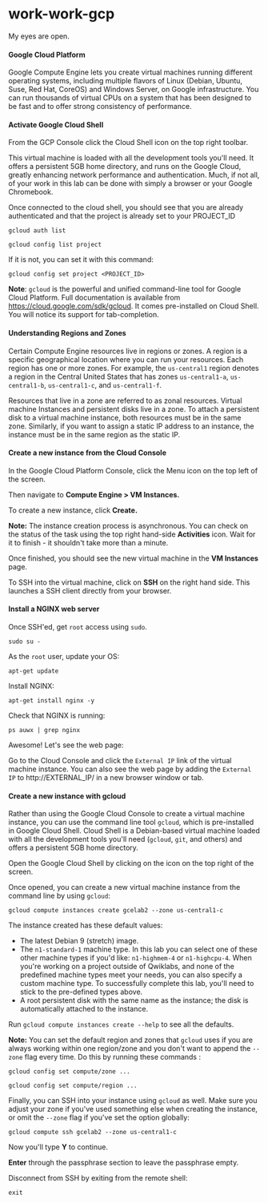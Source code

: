 work-work-gcp
==============

My eyes are open.


#### Google Cloud Platform

Google Compute Engine lets you create virtual machines running different operating systems, including multiple flavors of Linux (Debian, Ubuntu, Suse, Red Hat, CoreOS) and Windows Server, on Google infrastructure. You can run thousands of virtual CPUs on a system that has been designed to be fast and to offer strong consistency of performance.


#### Activate Google Cloud Shell

From the GCP Console click the Cloud Shell icon on the top right toolbar.

This virtual machine is loaded with all the development tools you'll need. It offers a persistent 5GB home directory, and runs on the Google Cloud, greatly enhancing network performance and authentication. Much, if not all, of your work in this lab can be done with simply a browser or your Google Chromebook.

Once connected to the cloud shell, you should see that you are already authenticated and that the project is already set to your PROJECT_ID

`gcloud auth list`

`gcloud config list project`

If it is not, you can set it with this command:

`gcloud config set project <PROJECT_ID>`

<b>Note</b>: `gcloud` is the powerful and unified command-line tool for Google Cloud Platform. Full documentation is available from https://cloud.google.com/sdk/gcloud. It comes pre-installed on Cloud Shell. You will notice its support for tab-completion.


#### Understanding Regions and Zones

Certain Compute Engine resources live in regions or zones. A region is a specific geographical location where you can run your resources. Each region has one or more zones. For example, the `us-central1` region denotes a region in the Central United States that has zones `us-central1-a`, `us-central1-b`, `us-central1-c`, and `us-central1-f`.

Resources that live in a zone are referred to as zonal resources. Virtual machine Instances and persistent disks live in a zone. To attach a persistent disk to a virtual machine instance, both resources must be in the same zone. Similarly, if you want to assign a static IP address to an instance, the instance must be in the same region as the static IP.


#### Create a new instance from the Cloud Console

In the Google Cloud Platform Console, click the Menu icon on the top left of the screen.

Then navigate to <b>Compute Engine > VM Instances.</b>

To create a new instance, click <b>Create.</b>

<b>Note:</b> The instance creation process is asynchronous. You can check on the status of the task using the top right hand-side <b>Activities</b> icon. Wait for it to finish - it shouldn't take more than a minute.

Once finished, you should see the new virtual machine in the <b>VM Instances</b> page.

To SSH into the virtual machine, click on <b>SSH</b> on the right hand side. This launches a SSH client directly from your browser.


#### Install a NGINX web server

Once SSH'ed, get `root` access using `sudo`.

`sudo su -`

As the `root` user, update your OS:

`apt-get update`

Install NGINX:

`apt-get install nginx -y`

Check that NGINX is running:

`ps auwx | grep nginx`

Awesome! Let's see the web page:

Go to the Cloud Console and click the `External IP` link of the virtual machine instance. You can also see the web page by adding the `External IP` to http://EXTERNAL_IP/ in a new browser window or tab.


#### Create a new instance with gcloud

Rather than using the Google Cloud Console to create a virtual machine instance, you can use the command line tool `gcloud`, which is pre-installed in Google Cloud Shell. Cloud Shell is a Debian-based virtual machine loaded with all the development tools you'll need (`gcloud`, `git`, and others) and offers a persistent 5GB home directory.

Open the Google Cloud Shell by clicking on the icon on the top right of the screen.

Once opened, you can create a new virtual machine instance from the command line by using `gcloud`:

`gcloud compute instances create gcelab2 --zone us-central1-c`

The instance created has these default values:

- The latest Debian 9 (stretch) image.
- The `n1-standard-1` machine type. In this lab you can select one of these other machine types if you'd like: `n1-highmem-4` or `n1-highcpu-4`. When you're working on a project outside of Qwiklabs, and none of the predefined machine types meet your needs, you can also specify a custom machine type. To successfully complete this lab, you'll need to stick to the pre-defined types above.
- A root persistent disk with the same name as the instance; the disk is automatically attached to the instance.

Run `gcloud compute instances create --help` to see all the defaults.

<b>Note:</b> You can set the default region and zones that `gcloud` uses if you are always working within one region/zone and you don't want to append the `--zone` flag every time. Do this by running these commands :

`gcloud config set compute/zone ...`

`gcloud config set compute/region ...`

Finally, you can SSH into your instance using `gcloud` as well. Make sure you adjust your zone if you've used something else when creating the instance, or omit the `--zone` flag if you've set the option globally:

`gcloud compute ssh gcelab2 --zone us-central1-c`

Now you'll type <b>Y</b> to continue.

<b>Enter</b> through the passphrase section to leave the passphrase empty.

Disconnect from SSH by exiting from the remote shell:

`exit`
